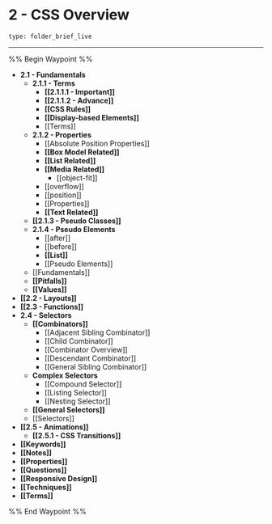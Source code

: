 # 2 - CSS Overview
 
```ccard
type: folder_brief_live
```
 
---

%% Begin Waypoint %%
- **2.1 - Fundamentals**
	- **2.1.1 - Terms**
		- **[[2.1.1.1 - Important]]**
		- **[[2.1.1.2 - Advance]]**
		- **[[CSS Rules]]**
		- **[[Display-based Elements]]**
		- [[Terms]]
	- **2.1.2 - Properties**
		- [[Absolute Position Properties]]
		- **[[Box Model Related]]**
		- **[[List Related]]**
		- **[[Media Related]]**
			- [[object-fit]]
		- [[overflow]]
		- [[position]]
		- [[Properties]]
		- **[[Text Related]]**
	- **[[2.1.3 - Pseudo Classes]]**
	- **2.1.4 - Pseudo Elements**
		- [[after]]
		- [[before]]
		- **[[List]]**
		- [[Pseudo Elements]]
	- [[Fundamentals]]
	- **[[Pitfalls]]**
	- **[[Values]]**
- **[[2.2 - Layouts]]**
- **[[2.3 - Functions]]**
- **2.4 - Selectors**
	- **[[Combinators]]**
		- [[Adjacent Sibling Combinator]]
		- [[Child Combinator]]
		- [[Combinator Overview]]
		- [[Descendant Combinator]]
		- [[General Sibling Combinator]]
	- **Complex Selectors**
		- [[Compound Selector]]
		- [[Listing Selector]]
		- [[Nesting Selector]]
	- **[[General Selectors]]**
	- [[Selectors]]
- **[[2.5 - Animations]]**
	- **[[2.5.1 - CSS Transitions]]**
- **[[Keywords]]**
- **[[Notes]]**
- **[[Properties]]**
- **[[Questions]]**
- **[[Responsive Design]]**
- **[[Techniques]]**
- **[[Terms]]**

%% End Waypoint %%